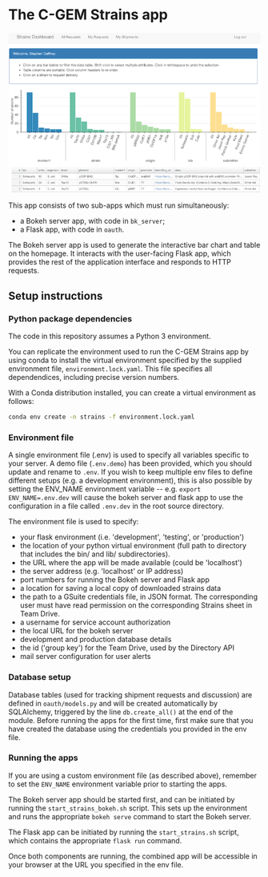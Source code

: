 # The C-GEM Strains app

![The Strains dashboard](strains_dashboard.png)

This app consists of two sub-apps which must run simultaneously:
- a Bokeh server app, with code in `bk_server`;
- a Flask app, with code in `oauth`.

The Bokeh server app is used to generate the interactive bar chart and table on 
the homepage. It interacts with the user-facing Flask app, which provides the 
rest of the application interface and responds to HTTP requests. 

## Setup instructions

### Python package dependencies

The code in this repository assumes a Python 3 environment.

You can replicate the environment used to run the C-GEM Strains app by using conda
to install the virtual environment specified by the supplied environment file, 
`environment.lock.yaml`. This file specifies all dependendices, including 
precise version numbers.

With a Conda distribution installed, you can create a virtual environment as
follows:

```bash
conda env create -n strains -f environment.lock.yaml
```


### Environment file

A single environment file (.env) is used to specify all variables specific to 
your server. A demo file (`.env.demo`) has been provided, which you should 
update and rename to `.env`. If you wish to keep multiple env files to define
different setups (e.g. a development environment), this is also possible by 
setting the ENV_NAME environment variable -- e.g. `export ENV_NAME=.env.dev` will
cause the bokeh server and flask app to use the configuration in a file called 
`.env.dev` in the root source directory. 

The environment file is used to specify:
- your flask environment (i.e. 'development', 'testing', or 'production')
- the location of your python virtual environment (full path to directory that
includes the bin/ and lib/ subdirectories).
- the URL where the app will be made available (could be 'localhost')
- the server address (e.g. 'localhost' or IP address)
- port numbers for running the Bokeh server and Flask app
- a location for saving a local copy of downloaded strains data
- the path to a GSuite credentials file, in JSON format. The corresponding user 
must have read permission on the corresponding Strains sheet in Team Drive.
- a username for service account authorization
- the local URL for the bokeh server
- development and production database details
- the id ('group key') for the Team Drive, used by the Directory API
- mail server configuration for user alerts


### Database setup

Database tables (used for tracking shipment requests and discussion) 
are defined in `oauth/models.py` and will be created automatically by 
SQLAlchemy, triggered by the line `db.create_all()` at the end of the module. 
Before running the apps for the first time, first make sure that you have 
created the database using the credentials you provided in the env file.


### Running the apps

If you are using a custom environment file (as described above), remember to 
set the `ENV_NAME` environment variable prior to starting the apps.

The Bokeh server app should be started first, and can be initiated by running 
the `start_strains_bokeh.sh` script. This sets up the environment and runs 
the appropriate `bokeh serve` command to start the Bokeh server.

The Flask app can be initiated by running the `start_strains.sh` script, which
contains the appropriate `flask run` command.

Once both components are running, the combined app will be accessible in your 
browser at the URL you specified in the env file.
